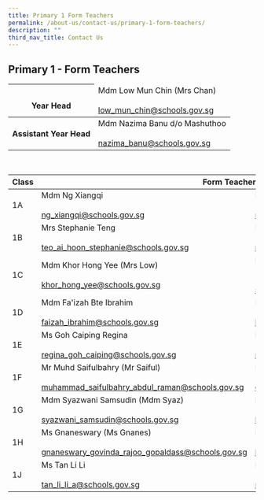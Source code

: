 ```yaml
---
title: Primary 1 Form Teachers
permalink: /about-us/contact-us/primary-1-form-teachers/
description: ""
third_nav_title: Contact Us
---
```

## **Primary 1 - Form Teachers**

<table>
<thead>
  <tr>
    <th><br>Year Head</th>
    <td>Mdm Low Mun Chin (Mrs Chan)<br><br><a href="mailto:low_mun_chin@schools.gov.sg">low_mun_chin@schools.gov.sg</a><br></td>
  </tr>
</thead>
<tbody>
  <tr>
    <th>  Assistant Year Head</th>
    <td> Mdm Nazima Banu d/o Mashuthoo<br><br><a href="mailto:nazima_banu@schools.gov.sg">nazima_banu@schools.gov.sg</a>  </td>
  </tr>
</tbody>
</table>

<br>

<table>
<thead>
  <tr>
    <th>Class</th>
    <th colspan="2">Form Teachers<br></th>
  </tr>
</thead>
<tbody>
  <tr>
    <td>1A</td>
    <td>Mdm Ng Xiangqi<br><br><a href="mailto:ng_xiangqi@schools.gov.sg" target="_blank" rel="noopener noreferrer">ng_xiangqi@schools.gov.sg</a></td>
    <td>Mr Nur Muhammad Kamal<br><br><a href="mailto:nur_muhammad_kamal_mat@schools.gov.sg" target="_blank" rel="noopener noreferrer">nur_muhammad_kamal_mat@schools.gov.sg</a></td>
  </tr>
  <tr>
    <td>1B</td>
    <td>Mrs Stephanie Teng<br><br><a href="mailto:teo_ai_hoon_stephanie@schools.gov.sg" target="_blank" rel="noopener noreferrer">teo_ai_hoon_stephanie@schools.gov.sg</a></td>
    <td>Mr Nur Muhammad Kamal<br><br><a href="mailto:nur_muhammad_kamal_mat@schools.gov.sg">nur_muhammad_kamal_mat@schools.gov.sg</a><br></td>
  </tr>
  <tr>
    <td>1C</td>
    <td>Mdm Khor Hong Yee (Mrs Low)<br><br><a href="mailto:khor_hong_yee@schools.gov.sg" target="_blank" rel="noopener noreferrer">khor_hong_yee@schools.gov.sg</a></td>
    <td>Mdm Siti Norafizah<br>(Mdm Nora)<br><br><a href="mailto:siti_norafizah_rahmat@schools.gov.sg" target="_blank" rel="noopener noreferrer">siti_norafizah_rahmat@schools.gov.sg</a></td>
  </tr>
  <tr>
    <td> 1D</td>
    <td>Mdm Fa'izah Bte Ibrahim<br><br><a href="mailto:faizah_ibrahim@schools.gov.sg" target="_blank" rel="noopener noreferrer">faizah_ibrahim@schools.gov.sg</a> </td>
    <td>Mdm Koh Pei Ling Daylily<br><br><a href="mailto:koh_pei_ling_daylily@schools.gov.sg">koh_pei_ling_daylily@schools.gov.sg</a> </td>
  </tr>
  <tr>
    <td>1E</td>
    <td>Ms Goh Caiping Regina<br><br><a href="mailto:regina_goh_caiping@schools.gov.sg" target="_blank" rel="noopener noreferrer">regina_goh_caiping@schools.gov.sg</a> </td>
    <td>Mdm Nazima Banu<br><br><a href="mailto:nazima_banu@schools.gov.sg" target="_blank" rel="noopener noreferrer">nazima_banu@schools.gov.sg</a> </td>
  </tr>
  <tr>
    <td>1F</td>
    <td>Mr Muhd Saifulbahry (Mr Saiful)<br><br><a href="mailto:muhammad_saifulbahry_abdul_raman@schools.gov.sg" target="_blank" rel="noopener noreferrer">muhammad_saifulbahry_abdul_raman@schools.gov.sg</a> </td>
    <td>Mdm Chen Xujin<br><br><a href="mailto:chen_xujin@schools.gov.sg">chen_xujin@schools.gov.sg</a> </td>
  </tr>
  <tr>
    <td>1G</td>
    <td>Mdm Syazwani Samsudin (Mdm Syaz)<br><br><a href="mailto:syazwani_samsudin@schools.gov.sg" target="_blank" rel="noopener noreferrer">syazwani_samsudin@schools.gov.sg</a> </td>
    <td> Mdm Li Lin<br><br><a href="mailto:li_lin@schools.gov.sg" target="_blank" rel="noopener noreferrer">li_lin@schools.gov.sg</a></td>
  </tr>
  <tr>
    <td>  1H</td>
    <td>Ms Gnaneswary (Ms Gnanes)<br><br><a href="mailto:gnaneswary_govinda_rajoo_gopaldass@schools.gov.sg" target="_blank" rel="noopener noreferrer">gnaneswary_govinda_rajoo_gopaldass@schools.gov.sg</a></td>
    <td>  Mdm Lim Li Ling Carol (Mrs Quek)<br><br><a href="mailto:lim_li_ling_carol@schools.gov.sg" target="_blank" rel="noopener noreferrer">lim_li_ling_carol@schools.gov.sg</a></td>
  </tr>
  <tr>
    <td> 1J</td>
    <td>Ms Tan Li Li<br><br><a href="mailto:tan_li_li_a@schools.gov.sg" target="_blank" rel="noopener noreferrer">tan_li_li_a@schools.gov.sg</a> </td>
    <td>Mdm Rashidah Bte Mohamed Rafei<br><br><a href="mailto:rashidah_mohamed_rafei@schools.gov.sg" target="_blank" rel="noopener noreferrer">rashidah_mohamed_rafei@schools.gov.sg</a> </td>
  </tr>
</tbody>
</table>